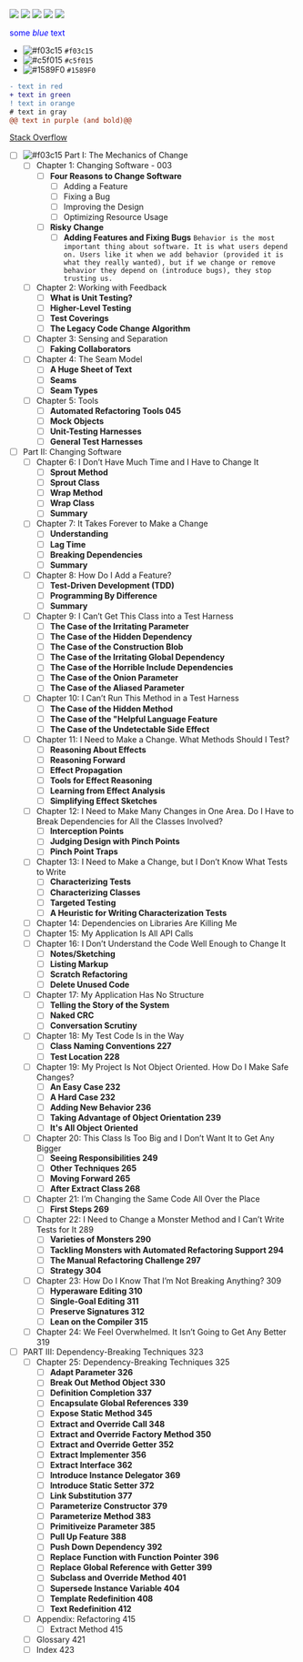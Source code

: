 [![](https://img.shields.io/badge/github-blue?style=for-the-badge)](https://github.com/hamzamohdzubair/redant)
[![](https://img.shields.io/badge/book-blueviolet?style=for-the-badge)](https://hamzamohdzubair.github.io/redant/)
[![](https://img.shields.io/badge/API-yellow?style=for-the-badge)](https://docs.rs/crate/redant/latest)
[![](https://img.shields.io/badge/Crates.io-orange?style=for-the-badge)](https://crates.io/crates/redant)
[![](https://img.shields.io/badge/Lib.rs-lightgrey?style=for-the-badge)](https://lib.rs/crates/redant)

<span style="color:blue">some *blue* text</span>
- ![#f03c15](https://via.placeholder.com/15/f03c15/f03c15.png) `#f03c15`
- ![#c5f015](https://via.placeholder.com/15/c5f015/c5f015.png) `#c5f015`
- ![#1589F0](https://via.placeholder.com/15/1589F0/1589F0.png) `#1589F0`
```diff
- text in red
+ text in green
! text in orange
# text in gray
@@ text in purple (and bold)@@
```
[Stack Overflow](https://stackoverflow.com/questions/11509830/how-to-add-color-to-githubs-readme-md-file)
- [ ] ![#f03c15](https://via.placeholder.com/15/ffeb3b/ffeb3b.png) Part I: The Mechanics of Change
	- [ ] Chapter 1: Changing Software - 003
		- [ ] **Four Reasons to Change Software**
			- [ ] Adding a Feature
			- [ ] Fixing a Bug
			- [ ] Improving the Design
			- [ ] Optimizing Resource Usage
		- [ ] **Risky Change**
			- [ ] **Adding Features and Fixing Bugs**
```Behavior is the most important thing about software. It is what users depend on. Users like it when we add behavior (provided it is what they really wanted), but if we change or remove behavior they depend on (introduce bugs), they stop trusting us.```
	- [ ] Chapter 2: Working with Feedback
		- [ ] **What is Unit Testing?**
		- [ ] **Higher-Level Testing**
		- [ ] **Test Coverings**
		- [ ] **The Legacy Code Change Algorithm**
	- [ ] Chapter 3: Sensing and Separation
		- [ ] **Faking Collaborators**
	- [ ] Chapter 4: The Seam Model
		- [ ] **A Huge Sheet of Text**
		- [ ] **Seams**
		- [ ] **Seam Types**
	- [ ] Chapter 5: Tools
		- [ ] **Automated Refactoring Tools 045**
		- [ ] **Mock Objects**
		- [ ] **Unit-Testing Harnesses**
		- [ ] **General Test Harnesses**
- [ ] Part II: Changing Software
	- [ ] Chapter 6: I Don’t Have Much Time and I Have to Change It
		- [ ] **Sprout Method**
		- [ ] **Sprout Class**
		- [ ] **Wrap Method**
		- [ ] **Wrap Class**
		- [ ] **Summary**
	- [ ] Chapter 7: It Takes Forever to Make a Change
		- [ ] **Understanding**
		- [ ] **Lag Time**
		- [ ] **Breaking Dependencies**
		- [ ] **Summary**
	- [ ] Chapter 8: How Do I Add a Feature?
		- [ ] **Test-Driven Development (TDD)**
		- [ ] **Programming By Difference**
		- [ ] **Summary**
	- [ ] Chapter 9: I Can’t Get This Class into a Test Harness
		- [ ] **The Case of the Irritating Parameter**
		- [ ] **The Case of the Hidden Dependency**
		- [ ] **The Case of the Construction Blob**
		- [ ] **The Case of the Irritating Global Dependency**
		- [ ] **The Case of the Horrible Include Dependencies**
		- [ ] **The Case of the Onion Parameter**
		- [ ] **The Case of the Aliased Parameter**
	- [ ] Chapter 10: I Can’t Run This Method in a Test Harness
		- [ ] **The Case of the Hidden Method**
		- [ ] **The Case of the "Helpful Language Feature**
		- [ ] **The Case of the Undetectable Side Effect**
	- [ ] Chapter 11: I Need to Make a Change. What Methods Should I Test?
		- [ ] **Reasoning About Effects**
		- [ ] **Reasoning Forward**
		- [ ] **Effect Propagation**
		- [ ] **Tools for Effect Reasoning**
		- [ ] **Learning from Effect Analysis**
		- [ ] **Simplifying Effect Sketches**
	- [ ] Chapter 12: I Need to Make Many Changes in One Area. Do I Have to Break Dependencies for All the Classes Involved?
		- [ ] **Interception Points**
		- [ ] **Judging Design with Pinch Points**
		- [ ] **Pinch Point Traps**
	- [ ] Chapter 13: I Need to Make a Change, but I Don’t Know What Tests to Write
		- [ ] **Characterizing Tests**
		- [ ] **Characterizing Classes**
		- [ ] **Targeted Testing**
		- [ ] **A Heuristic for Writing Characterization Tests**
	- [ ] Chapter 14: Dependencies on Libraries Are Killing Me
	- [ ] Chapter 15: My Application Is All API Calls
	- [ ] Chapter 16: I Don’t Understand the Code Well Enough to Change It
		- [ ] **Notes/Sketching**
		- [ ] **Listing Markup**
		- [ ] **Scratch Refactoring**
		- [ ] **Delete Unused Code**
	- [ ] Chapter 17: My Application Has No Structure
		- [ ] **Telling the Story of the System**
		- [ ] **Naked CRC**
		- [ ] **Conversation Scrutiny**
	- [ ] Chapter 18: My Test Code Is in the Way
		- [ ] **Class Naming Conventions 227**
		- [ ] **Test Location 228**
	- [ ] Chapter 19: My Project Is Not Object Oriented. How Do I Make Safe Changes?
		- [ ] **An Easy Case 232**
		- [ ] **A Hard Case 232**
		- [ ] **Adding New Behavior 236**
		- [ ] **Taking Advantage of Object Orientation 239**
		- [ ] **It's All Object Oriented**
	- [ ] Chapter 20: This Class Is Too Big and I Don’t Want It to Get Any Bigger
		- [ ] **Seeing Responsibilities 249**
		- [ ] **Other Techniques 265**
		- [ ] **Moving Forward 265**
		- [ ] **After Extract Class 268**
	- [ ] Chapter 21: I’m Changing the Same Code All Over the Place
		- [ ] **First Steps 269**
	- [ ] Chapter 22: I Need to Change a Monster Method and I Can’t Write Tests for It 289
		- [ ] **Varieties of Monsters 290**
		- [ ] **Tackling Monsters with Automated Refactoring Support 294**
		- [ ] **The Manual Refactoring Challenge 297**
		- [ ] **Strategy 304**
	- [ ] Chapter 23: How Do I Know That I’m Not Breaking Anything? 309
		- [ ] **Hyperaware Editing 310**
		- [ ] **Single-Goal Editing 311**
		- [ ] **Preserve Signatures 312**
		- [ ] **Lean on the Compiler 315**
	- [ ] Chapter 24: We Feel Overwhelmed. It Isn’t Going to Get Any Better 319
- [ ] PART III: Dependency-Breaking Techniques 323
	- [ ] Chapter 25: Dependency-Breaking Techniques 325
		- [ ] **Adapt Parameter 326**
		- [ ] **Break Out Method Object 330**
		- [ ] **Definition Completion 337**
		- [ ] **Encapsulate Global References 339**
		- [ ] **Expose Static Method 345**
		- [ ] **Extract and Override Call 348**
		- [ ] **Extract and Override Factory Method 350**
		- [ ] **Extract and Override Getter 352**
		- [ ] **Extract Implementer 356**
		- [ ] **Extract Interface 362**
		- [ ] **Introduce Instance Delegator 369**
		- [ ] **Introduce Static Setter 372**
		- [ ] **Link Substitution 377**
		- [ ] **Parameterize Constructor 379**
		- [ ] **Parameterize Method 383**
		- [ ] **Primitiveize Parameter 385**
		- [ ] **Pull Up Feature 388**
		- [ ] **Push Down Dependency 392**
		- [ ] **Replace Function with Function Pointer 396**
		- [ ] **Replace Global Reference with Getter 399**
		- [ ] **Subclass and Override Method 401**
		- [ ] **Supersede Instance Variable 404**
		- [ ] **Template Redefinition 408**
		- [ ] **Text Redefinition 412**
	- [ ] Appendix: Refactoring 415
		- [ ] Extract Method 415
	- [ ] Glossary 421
	- [ ] Index 423
